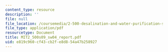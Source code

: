 ```yaml
---
content_type: resource
description: ''
file: null
file_location: /coursemedia/2-500-desalination-and-water-purification-spring-2009/e819c960cf43cb2fe8d854a47b258927_MIT2_500s09_sw04_report.pdf
file_type: application/pdf
resourcetype: Document
title: MIT2_500s09_sw04_report.pdf
uid: e819c960-cf43-cb2f-e8d8-54a47b258927
---
```

